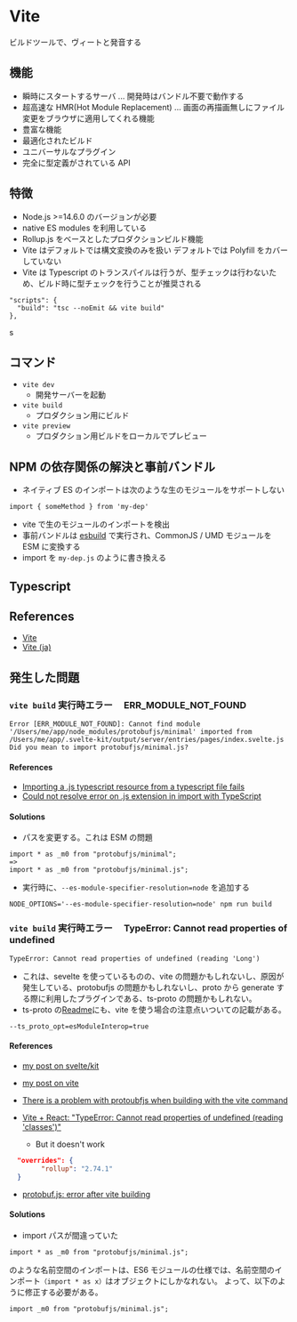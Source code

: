 # Vite

ビルドツールで、ヴィートと発音する

## 機能

- 瞬時にスタートするサーバ ... 開発時はバンドル不要で動作する
- 超高速な HMR(Hot Module Replacement) ... 画面の再描画無しにファイル変更をブラウザに適用してくれる機能
- 豊富な機能
- 最適化されたビルド
- ユニバーサルなプラグイン
- 完全に型定義がされている API

## 特徴

- Node.js >=14.6.0 のバージョンが必要
- native ES modules を利用している
- Rollup.js をベースとしたプロダクションビルド機能
- Vite はデフォルトでは構文変換のみを扱い デフォルトでは Polyfill をカバーしていない
- Vite は Typescript のトランスパイルは行うが、型チェックは行わないため、ビルド時に型チェックを行うことが推奨される

```
"scripts": {
  "build": "tsc --noEmit && vite build"
},
```

s

## コマンド

- `vite dev`
  - 開発サーバーを起動
- `vite build`
  - プロダクション用にビルド
- `vite preview`
  - プロダクション用ビルドをローカルでプレビュー

## NPM の依存関係の解決と事前バンドル

- ネイティブ ES のインポートは次のような生のモジュールをサポートしない

```
import { someMethod } from 'my-dep'
```

- vite で生のモジュールのインポートを検出
- 事前バンドルは [esbuild](https://esbuild.github.io/) で実行され、CommonJS / UMD モジュールを ESM に変換する
- import を `my-dep.js` のように書き換える

## Typescript

## References

- [Vite](https://vitejs.dev/)
- [Vite (ja)](https://ja.vitejs.dev/)

## 発生した問題

### `vite build` 実行時エラー　 ERR_MODULE_NOT_FOUND

```
Error [ERR_MODULE_NOT_FOUND]: Cannot find module '/Users/me/app/node_modules/protobufjs/minimal' imported from /Users/me/app/.svelte-kit/output/server/entries/pages/index.svelte.js
Did you mean to import protobufjs/minimal.js?
```

#### References

- [Importing a .js typescript resource from a typescript file fails](https://github.com/vitejs/vite/issues/3040)
- [Could not resolve error on .js extension in import with TypeScript](https://github.com/vitejs/vite/issues/5539)

#### Solutions

- パスを変更する。これは ESM の問題

```
import * as _m0 from "protobufjs/minimal";
=>
import * as _m0 from "protobufjs/minimal.js";
```

- 実行時に、`--es-module-specifier-resolution=node` を追加する

```
NODE_OPTIONS='--es-module-specifier-resolution=node' npm run build
```

### `vite build` 実行時エラー　 TypeError: Cannot read properties of undefined

```
TypeError: Cannot read properties of undefined (reading 'Long')
```

- これは、sevelte を使っているものの、vite の問題かもしれないし、原因が発生している、protobufjs の問題かもしれないし、proto から generate する際に利用したプラグインである、ts-proto の問題かもしれない。
- ts-proto の[Readme](https://github.com/stephenh/ts-proto)にも、vite を使う場合の注意点いついての記載がある。

```
--ts_proto_opt=esModuleInterop=true
```

#### References

- [my post on svelte/kit](https://github.com/sveltejs/kit/issues/5418)
- [my post on vite](https://github.com/vitejs/vite/issues/9018)

- [There is a problem with protoubfjs when building with the vite command](https://github.com/vitejs/vite/issues/7797)
- [Vite + React: "TypeError: Cannot read properties of undefined (reading 'classes')"](https://github.com/vitejs/vite/issues/8395)
  - But it doesn't work

```package.json
  "overrides": {
		"rollup": "2.74.1"
  }
```

- [protobuf.js: error after vite building](https://github.com/protobufjs/protobuf.js/issues/1673)

#### Solutions

- import パスが間違っていた

```
import * as _m0 from "protobufjs/minimal.js";
```

のような名前空間のインポートは、ES6 モジュールの仕様では、名前空間のインポート`（import * as x）`はオブジェクトにしかなれない。
よって、以下のように修正する必要がある。

```
import _m0 from "protobufjs/minimal.js";
```
